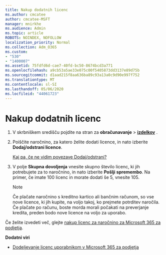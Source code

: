 ```yaml
---
title: Nakup dodatnih licenc
ms.author: cmcatee
author: cmcatee-MSFT
manager: mnirkhe
ms.audience: Admin
ms.topic: article
ROBOTS: NOINDEX, NOFOLLOW
localization_priority: Normal
ms.collection: Adm_O365
ms.custom:
- "530"
- "1400007"
ms.assetid: 75fdfd6d-cae7-40fd-bc50-8674bcd3a771
ms.openlocfilehash: a9cb53a5ae33e075c00f5405873dd3137e89d75b
ms.sourcegitcommit: d1aad215f8aa636ba89c93a13a0c9d90e997f752
ms.translationtype: MT
ms.contentlocale: sl-SI
ms.lasthandoff: 05/06/2020
ms.locfileid: "44061723"
---
```

# <a name="buy-additional-licenses"></a>Nakup dodatnih licenc

1. V skrbniškem središču pojdite na stran za **obračunavanje** \> **[izdelkov](https://go.microsoft.com/fwlink/p/?linkid=842054)** .

2. Poiščite naročnino, za katero želite dodati licence, in nato izberite **Dodaj/odstrani licence**.

    [Kaj pa, če ne vidim povezave Dodaj/odstrani?](https://docs.microsoft.com/office365/admin/subscriptions-and-billing/buy-licenses#what-if-i-dont-see-the-addremove-licenses-link)

3. V polje **Skupna dovoljenja** vnesite skupno število licenc, ki jih potrebujete za to naročnino, in nato izberite **Pošlji spremembo**. Na primer, če imate 100 licenc in morate dodati še 5, vnesite 105.

    > [!NOTE]
    > Če plačate naročnino s kreditno kartico ali bančnim računom, so vse nove licence, ki jih kupite, na voljo takoj, ko prejmete potrditev naročila. Če plačate po računu, boste morda morali počakati na preverjanje kredita, preden bodo nove licence na voljo za uporabo.

Če želite izvedeti več, glejte [nakup licenc za naročnino za Microsoft 365 za podjetja](https://docs.microsoft.com/office365/admin/subscriptions-and-billing/buy-licenses).  

**Dodatni viri**

- [Dodeljevanje licenc uporabnikom v Microsoft 365 za podjetja](https://docs.microsoft.com/office365/admin/subscriptions-and-billing/assign-licenses-to-users)